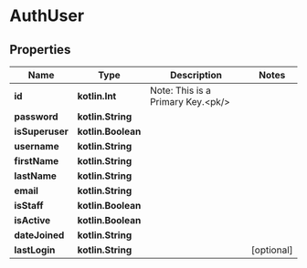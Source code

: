 
# AuthUser

## Properties
Name | Type | Description | Notes
------------ | ------------- | ------------- | -------------
**id** | **kotlin.Int** | Note: This is a Primary Key.&lt;pk/&gt; | 
**password** | **kotlin.String** |  | 
**isSuperuser** | **kotlin.Boolean** |  | 
**username** | **kotlin.String** |  | 
**firstName** | **kotlin.String** |  | 
**lastName** | **kotlin.String** |  | 
**email** | **kotlin.String** |  | 
**isStaff** | **kotlin.Boolean** |  | 
**isActive** | **kotlin.Boolean** |  | 
**dateJoined** | **kotlin.String** |  | 
**lastLogin** | **kotlin.String** |  |  [optional]



